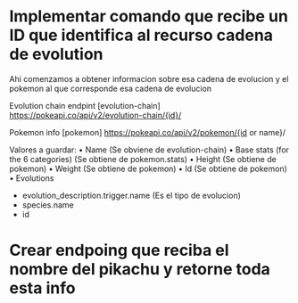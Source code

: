 



# Implementar comando que recibe un ID que identifica al recurso cadena de evolution

Ahi comenzamos a obtener informacion sobre esa cadena de evolucion y el pokemon al 
que corresponde esa cadena de evolucion

Evolution chain endpint [evolution-chain]
https://pokeapi.co/api/v2/evolution-chain/{id}/

Pokemon info [pokemon]
https://pokeapi.co/api/v2/pokemon/{id or name}/


Valores a guardar:
• Name (Se obviene de evolution-chain)
• Base stats (for the 6 categories) (Se obtiene de pokemon.stats)
• Height (Se obtiene de pokemon)
• Weight (Se obtiene de pokemon)
• Id (Se obtiene de pokemon)
• Evolutions 
  - evolution_description.trigger.name (Es el tipo de evolucion)
  - species.name
  - id


# Crear endpoing que reciba el nombre del pikachu y retorne toda esta info
